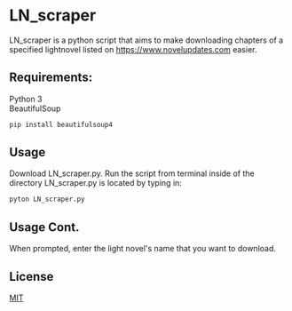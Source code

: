 # LN_scraper

LN_scraper is a python script that aims to make downloading chapters of a specified lightnovel listed on https://www.novelupdates.com easier.

## Requirements:
Python 3  
BeautifulSoup

```bash
pip install beautifulsoup4
```

## Usage
Download LN_scraper.py. Run the script from terminal inside of the directory LN_scraper.py is located by typing in:
```bash
pyton LN_scraper.py
```

## Usage Cont.
When prompted, enter the light novel's name that you want to download.

## License
[MIT](https://choosealicense.com/licenses/mit/)
